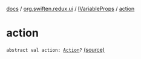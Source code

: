 [docs](../../index.md) / [org.swiften.redux.ui](../index.md) / [IVariableProps](index.md) / [action](./action.md)

# action

`abstract val action: `[`Action`](index.md#Action)`?` [(source)](https://github.com/protoman92/KotlinRedux/tree/master/common/common-ui/src/main/kotlin/org/swiften/redux/ui/Props.kt#L18)